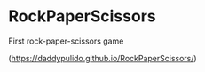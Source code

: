 # RockPaperScissors
First rock-paper-scissors game

(https://daddypulido.github.io/RockPaperScissors/)
